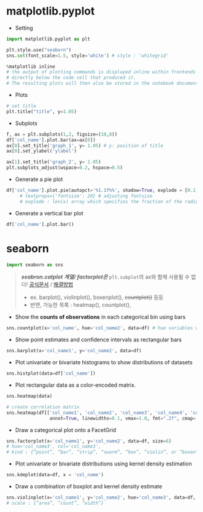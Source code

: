 # matplotlib.pyplot 
- Setting
```Python
import matplotlib.pyplot as plt

plt.style.use("seaborn")
sns.set(font_scale=1.5, style='white') # style : 'whitegrid'

%matplotlib inline 
# the output of plotting commands is displayed inline within frontends like the Jupyter notebook, 
# directly below the code cell that produced it. 
# The resulting plots will then also be stored in the notebook document.
```

- Plots
```Python
# set title
plt.title("title", y=1.05)
```

- Subplots
```Python
f, ax = plt.subplots(1,2, figsize=(18,8))
df['col_name'].plot.bar(ax=ax[0]) 
ax[0].set_title('graph_1', y= 1.05) # y: position of title
ax[0].set_ylabel('ylabel')

ax[1].set_title('graph_2', y= 1.05)
plt.subplots_adjust(wspace=0.2, hspace=0.5)
```

- Generate a pie plot
```Python
df['col_name'].plot.pie(autopct='%1.1f%%', shadow=True, explode = [0.1, 0.1, 0.1, 0.1] )  
     # textprops={'fontsize': 20} # adjusting fontsize
     # explode : len(x) array which specifies the fraction of the radius with which to offset each wedge 
```
- Generate a vertical bar plot
```Python
df['col_name'].plot.bar()
```

# seaborn
```Python
import seaborn as sns
```
> **_seabron.catplot 계열/ factorplot은_** `plt.subplot`의 ax와 함께 사용될 수 없다! 
> [공식문서](https://seaborn.pydata.org/generated/seaborn.catplot.html#seaborn.catplot)  / 
> [해결방법](https://stackoverflow.com/questions/54959764/seaborn-factorplot-generates-extra-empty-plots-below-actual-plot)
> - ex. barplot(), violinplot(), boxenplot(), ~~countplot()~~ 등등 
> - 반면, 가능한 목록 : heatmap(), countplot(), 

- Show the **counts of observations** in each categorical bin using bars
```Python
sns.countplot(x='col_name', hue='col_name2', data=df) # hue variables will determine how the data are plotted.
```

- Show point estimates and confidence intervals as rectangular bars
```Python
sns.barplot(x='col_name1', y='col_name2', data=df)
```

- Plot univariate or bivariate histograms to show distributions of datasets
```Python
sns.histplot(data=df['col_name']) 
```

- Plot rectangular data as a color-encoded matrix.
```Python
sns.heatmap(data)

# create correlation matrix
sns.heatmap(df[['col_name1', 'col_name2', 'col_name3', 'col_name4', 'col_name5']].corr(), 
                annot=True, linewidths=0.1, vmax=1.0, fmt=".2f", cmap='coolwarm', annot_kws={'size':16})
```


- Draw a categorical plot onto a FacetGrid
```Python
sns.factorplot(x='col_name1', y='col_name2', data=df, size=6) 
# hue='col_name3', col='col_name3', 
# kind : {“point”, “bar”, “strip”, “swarm”, “box”, “violin”, or “boxen”}, default="strip"
```

- Plot univariate or bivariate distributions using kernel density estimation
```Python
sns.kdeplot(data=df, x = 'col_name')
```

- Draw a combination of boxplot and kernel density estimate
```Python
sns.violinplot(x='col_name1', y='col_name2', hue='col_name3', data=df, scale='count', split=True) 
# scale : {“area”, “count”, “width”}
```
